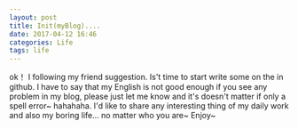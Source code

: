 ```yaml
---
layout: post
title: Init(myBlog)....
date: 2017-04-12 16:46
categories: Life
tags: life
---
```


ok！ I following my friend suggestion. Is't time to start write some on the in github. I have to say that my English is not good enough if you see any problem in my blog, please just let me know and it's doesn't matter if only a spell error~ hahahaha. I'd like to share any interesting thing of my daily work and also my boring life... no matter who you are~ Enjoy~
